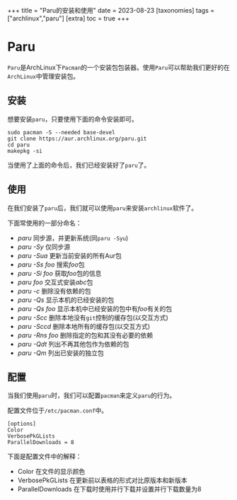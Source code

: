 +++
title = "Paru的安装和使用"
date = 2023-08-23
[taxonomies]
tags = ["archlinux","paru"]
[extra]
toc = true
+++
# Paru

`Paru`是ArchLinux下`Pacman`的一个安装包包装器。使用`Paru`可以帮助我们更好的在`ArchLinux`中管理安装包。

## 安装

想要安装`paru`，只要使用下面的命令安装即可。
```shell
sudo pacman -S --needed base-devel
git clone https://aur.archlinux.org/paru.git
cd paru
makepkg -si
```
当使用了上面的命令后，我们已经安装好了`paru`了。

## 使用

在我们安装了`paru`后，我们就可以使用`paru`来安装`archlinux`软件了。

下面常使用的一部分命名：

- *paru* 同步源，并更新系统(同`paru -Syu`)
- *paru -Sy* 仅同步源
- *paru -Sua* 更新当前安装的所有Aur包
- *paru -Ss foo* 搜索*foo*包
- *paru -Si foo* 获取*foo*包的信息
- *paru foo* 交互式安装*abc*包
- *paru -c* 删除没有依赖的包
- *paru -Qs* 显示本机的已经安装的包
- *paru -Qs foo* 显示本机中已经安装的包中有*foo*有关的包
- *paru -Scc*  删除本地没有`git`控制的缓存包(以交互方式)
- *paru -Sccd*  删除本地所有的缓存包(以交互方式)
- *paru -Rns foo* 删除指定的包和其没有必要的依赖
- *paru -Qdt* 列出不再其他包作为依赖的包 
- *paru -Qm* 列出已安装的独立包

## 配置

当我们使用`paru`时，我们可以配置`pacman`来定义`paru`的行为。

配置文件位于`/etc/pacman.conf`中。

```
[options]
Color
VerbosePkGLists
ParallelDownloads = 8
```

下面是配置文件中的解释：

- Color 在文件的显示颜色
- VerbosePkGLists 在更新前以表格的形式对比原版本和新版本
- ParallelDownloads 在下载时使用并行下载并设置并行下载数量为8
